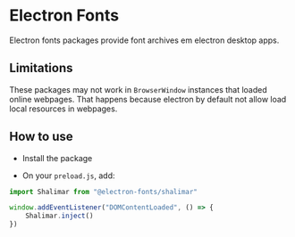 # Electron Fonts

Electron fonts packages provide font archives em electron desktop apps.

## Limitations

These packages may not work in `BrowserWindow` instances that loaded online webpages. That happens because electron by default not allow load local resources in webpages.

## How to use

* Install the package

* On your `preload.js`, add:

```ts
import Shalimar from "@electron-fonts/shalimar"

window.addEventListener("DOMContentLoaded", () => {
    Shalimar.inject()
})
```